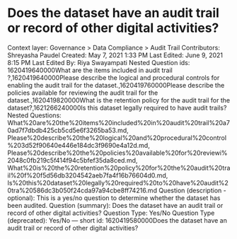 # Does the dataset have an audit trail or record of other digital activities?

Context layer: Governance > Data Compliance > Audit Trail
Contributors: Shreyasha Paudel
Created: May 7, 2021 1:33 PM
Last Edited: June 9, 2021 8:15 PM
Last Edited By: Riya Swayampati
Nested Question ids: 1620419640000What are the items included in audit trail ?,1620419640000Please describe the logical and procedural controls for enabling the audit trail for the dataset.,1620419760000Please describe the policies available for reviewing the audit trail for the dataset.,1620419820000What is the retention policy for the audit trail for the dataset?,1621266240000Is this dataset legally required to have audit trails?
Nested Questions: What%20are%20the%20items%20included%20in%20audit%20trail%20a70ad7f7dbdb425cb5cd5e6f3265ba53.md, Please%20describe%20the%20logical%20and%20procedural%20control%203d52f90640e446e184dc3f9690e4a12d.md, Please%20describe%20the%20policies%20available%20for%20reviewi%2048c0fb219c5f414f94c5bfef35da8ced.md, What%20is%20the%20retention%20policy%20for%20the%20audit%20trail%20f%20f5d56db3204542aeb7fa4f16b76604d0.md, Is%20this%20dataset%20legally%20required%20to%20have%20audit%20tra%20586dc3b050f24cda97a94cbe8ff74216.md
Question (description - optional): This is a yes/no question to determine whether the dataset has been audited.
Question (summary): Does the dataset have an audit trail or record of other digital activities?
Question Type: Yes/No
Question Type (deprecated): Yes/No — short
id: 1620419580000Does the dataset have an audit trail or record of other digital activities?